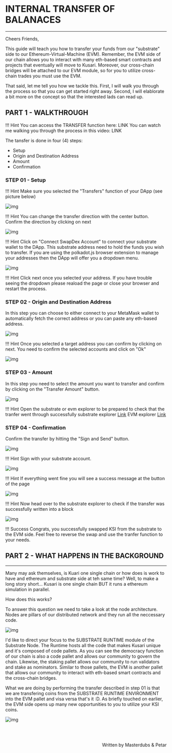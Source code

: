 # <b>INTERNAL TRANSFER OF BALANACES</b>
---
Cheers Friends, 

This guide will teach you how to transfer your funds from our "substrate" side to our Ethereum-Virtual-Machine (EVM).
Remember, the EVM side of our chain allows you to interact with many eth-based smart contracts and projects that eventually will move to Kusari.
Moreover, our cross-chain bridges will be attached to our EVM module, so for you to utilize cross-chain trades you must use the EVM.

That said, let me tell you how we tackle this.
First, I will walk you through the process so that you can get started right away.
Second, I will elablorate a bit more on the concept so that the interested lads can read up.

## <b> PART 1 - WALKTHROUGH </b>
!!! Hint
    You can access the TRANSFER function here: LINK
    You can watch me walking you through the process in this video: LINK

The tansfer is done in four (4) steps:

- Setup 
- Origin and Destination Address
- Amount
- Confirmation

### <b> STEP 01 - Setup </b>

!!! Hint
    Make sure you selected the "Transfers" function of your DApp (see picture below)

![img](assets/Internal-transfer-step-01.png#center)


!!! Hint 
    You can change the transfer direction with the center button.
    Confirm the direction by clicking on next

![img](assets/Internal-transfer-step-011.png#center)

!!! Hint 
    Click on "Connect SwapDex Account" to connect your substrate wallet to the DApp. 
    This substrate address need to hold the funds you wish to transfer.
    If you are using the polkadot.js browser extension to manage your addresses then the DApp will offer you a dropdown menu.

![img](assets/Internal-transfer-step-012.png#center)

!!! Hint
    Click next once you selected your address.
    If you have trouble seeing the dropdown please reaload the page or close your browser and restart the process.

### <b> STEP 02 - Origin and Destination Address </b>

In this step you can choose to either connect to your MetaMask wallet to automatically fetch the correct address or you can paste any eth-based address.

![img](assets/Internal-transfer-step-02.png#center)

!!! Hint
    Once you selected a target address you can confirm by clicking on next.
    You need to confirm the selected accounts and click on "Ok"

![img](assets/Internal-transfer-step-021.png#center)

### <b> STEP 03 - Amount </b>

In this step you need to select the amount you want to transfer and confirm by clicking on the "Transfer Amount" button.

![img](assets/Internal-transfer-step-03.png#center)

!!! Hint
    Open the substrate or evm explorer to be prepared to check that the tranfer went through successfully
    substrate explorer [Link](https://polkadot.js.org/apps/?rpc=wss%3A%2F%2Fws.kusari.network#/explorer)
    EVM explorer [Link](https://evm.kusari.network/)


### <b> STEP 04 - Confirmation </b>

Confirm the transfer by hitting the "Sign and Send" button.

![img](assets/Internal-transfer-step-04.png#center)

!!! Hint
    Sign with your substrate account.

![img](assets/Internal-transfer-step-041.png#center)

!!! Hint 
    If everything went fine you will see a success message at the button of the page

![img](assets/Internal-transfer-step-042.png#center)

!!! Hint 
    Now head over to the substrate explorer to check if the transfer was successfully written into a block

![img](assets/Internal-transfer-step-043.png#center)


!!! Success
    Congrats, you successfully swapped KSI from the substrate to the EVM side.
    Feel free to reverse the swap and use the tranfer function to your needs. 


## <b> PART 2 - WHAT HAPPENS IN THE BACKGROUND </b>
---

Many may ask themselves, is Kuari one single chain or how does is work to have and ethereum and substrate side at teh same time?
Well, to make a long story short... Kusari is one single chain BUT it runs a ethereum simulation in parallel.

How does this works?

To answer this question we need to take a look at the node architecture. Nodes are pillars of our distributed network and they run all the neccessary code. 

![img](assets/node-architecture.png#center)

I'd like to direct your focus to the SUBSTRATE RUNTIME module of the Substrate Node. 
The Runtime hosts all the code that makes Kusari unique and it's composed of code pallets. 
As you can see the democracy function of our chain is also a code pallet and allows our community to govern the chain. Likewise, the staking pallet allows our community to run validators and stake as nominators. Similar to those pallets, the EVM is another pallet that allows our community to interact with eth-based smart contracts and the cross-chain bridges.

What we are doing by performing the transfer described in step 01 is that we are transfering coins from the SUBSTRATE RUNTIME ENVIRONMENT into the EVM pallet and visa versa that's it :D.
As briefly touched on earlier, the EVM side opens up many new opportunities to you to utilize your KSI coins.

![img](assets/node-architecture-01.png#center)


<br></br>

<p align=right> Written by Masterdubs & Petar </p>

